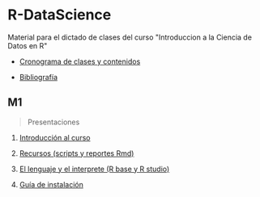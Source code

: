 # R-DataScience
Material para el dictado de clases del curso "Introduccion a la Ciencia de Datos en R"

* [Cronograma de clases y contenidos](https://docs.google.com/document/d/1avbgxbsI4lqwJefqA7IxhwH-zT23o2qbfOG5cYm9U10/edit?usp=drive_link)

* [Bibliografía](https://docs.google.com/document/d/1TEaqJd38eNX2deOjlVyvSl9tpdgMKOo1YfAFFfdV4Rs/edit?usp=sharing)

## M1
> Presentaciones

1. [Introducción al curso](https://docs.google.com/presentation/d/1TI4Tp7cK5sBafEl-tBl3x_R4j_ly0Pnn/edit?usp=sharing&ouid=111417672374799476654&rtpof=true&sd=true)

2. [Recursos (scripts y reportes Rmd)](https://docs.google.com/presentation/d/1sw2zY2dGMkSrGhSf72aToQf3dzjGRH3p/edit?usp=drive_link&ouid=111417672374799476654&rtpof=true&sd=true)

3. [El lenguaje y el interprete (R base y R studio)](https://docs.google.com/presentation/d/1Tupd417nMUOO7D9ZBSnQarXhaaLkTPRY/edit?usp=sharing&ouid=111417672374799476654&rtpof=true&sd=true)

4. [Guía de instalación](https://docs.google.com/presentation/d/1J1c9Phr9BfGiAUup4lBwPKsD-KEZK14t/edit?usp=drive_link)


